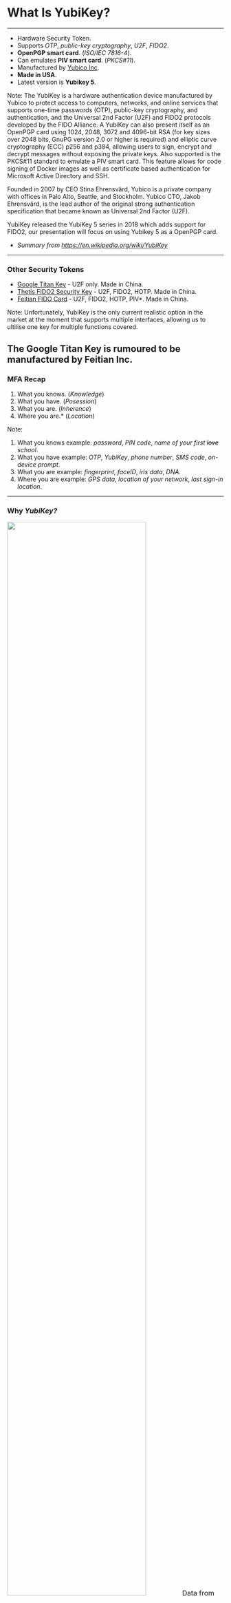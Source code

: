 <!--
.slide: data-background-image="https://assets2.brandfolder.io/bf-boulder-prod/txcncmqrfr7bqph4kbhwc8/v/49024856/original/5CNFC-iphone-macbook2-1-scaled.jpg" data-background-opacity="0.4"
-->
# What Is YubiKey?

---

- Hardware Security Token.
- Supports *OTP*, *public-key cryptography*, *U2F*, *FIDO2*.
- __OpenPGP smart card__. (*ISO/IEC 7816-4*).
- Can emulates __PIV smart card__. (*PKCS#11*).
- Manufactured by [Yubico Inc](https://yubico.com).
- __Made in USA__.
- Latest version is __Yubikey 5__.

Note:
The YubiKey is a hardware authentication device manufactured by Yubico to protect access to computers, networks, and online services that supports one-time passwords (OTP), public-key cryptography, and authentication, and the Universal 2nd Factor (U2F) and FIDO2 protocols developed by the FIDO Alliance. A YubiKey can also present itself as an OpenPGP card using 1024, 2048, 3072 and 4096-bit RSA (for key sizes over 2048 bits, GnuPG version 2.0 or higher is required) and elliptic curve cryptography (ECC) p256 and p384, allowing users to sign, encrypt and decrypt messages without exposing the private keys. Also supported is the PKCS#11 standard to emulate a PIV smart card. This feature allows for code signing of Docker images as well as certificate based authentication for Microsoft Active Directory and SSH.

Founded in 2007 by CEO Stina Ehrensvärd, Yubico is a private company with offices in Palo Alto, Seattle, and Stockholm. Yubico CTO, Jakob Ehrensvärd, is the lead author of the original strong authentication specification that became known as Universal 2nd Factor (U2F).

YubiKey released the YubiKey 5 series in 2018 which adds support for FIDO2, our presentation will focus on using Yubikey 5 as a OpenPGP card.

- *Summary from https://en.wikipedia.org/wiki/YubiKey*
---

### Other Security Tokens

- [Google Titan Key](https://cloud.google.com/titan-security-key) - U2F only. Made in China.
- [Thetis FIDO2 Security Key](https://thetis.io/collections/fido2/products/thetis-fido2-security-key) - U2F, FIDO2, HOTP. Made in China.
- [Feitian FIDO Card](https://www.ftsafe.com/Products/FIDO/Single_Button_FIDO) - U2F, FIDO2, HOTP, PIV*. Made in China.

Note:
Unfortunately, YubiKey is the only current realistic option in the market at the moment that supports multiple interfaces, allowing us to ultilise one key for multiple functions covered.

The Google Titan Key is rumoured to be manufactured by Feitian Inc.
---

<!--
.slide: data-background-image="https://www.nist.gov/sites/default/files/images/2019/09/25/multifactor-authentificaton.png" data-background-opacity="0.2"
-->

### MFA Recap

1. What you knows. (*Knowledge*)
2. What you have. (*Posession*)
3. What you are. (*Inherence*)
4. Where you are.\* (*Location*)

Note:
1. What you knows example: *password*, *PIN code*, *name of your first ~~love~~ school*.
2. What you have example: *OTP*, *YubiKey*, *phone number*, *SMS code*, *on-device prompt*.
3. What you are example: *fingerprint*, *faceID*, *iris data*, *DNA*.
4. Where you are example: *GPS data*, *location of your network*, *last sign-in location*.
---

### Why <em class="color-yubico-green">YubiKey?</em>
<img src="https://2.bp.blogspot.com/-2FvyOSlV3f8/XN4qy-LbWjI/AAAAAAAAAiY/m6skYaPJodMJgKv_gxtpvWZCwWulyLfxACLcBGAs/s1600/infographic%25402x.png" width="80%" />
<small style="font-size: 1rem;">
Data from <a href="https://security.googleblog.com/2019/05/new-research-how-effective-is-basic.html"><em>Google Security Blog: How effective is basic account hygiene at preventing hijacking (May 17, 2019)<em></a>
</small>

Note:
At the time of writing (early 2022), 2FA design still centered around preventing automated bot attack. Targeted attack has increasingly become a more [common threat in the industry](https://www.abc.net.au/everyday/protecting-yourself-from-phone-porting-and-sim-card-scams/100421586). In fact, recent draft from NIST recommend [deprecating SMS-based authentication entirely](https://threatpost.com/nist-recommends-sms-two-factor-authentication-deprecation).
---

### Why <em class="color-yubico-green">YubiKey?</em> (Cont.)

- Multi-protocol.
- Well-documented.
- Supports multi-factors.
- FIDO biometric supports with [YubiKey BIO](https://www.yubico.com/au/store/#yubikey-bio-series-fido-edition).
- Made in USA.
- Cheap. The [YubiKey 5 NFC](https://www.yubico.com/au/product/yubikey-5-nfc/) is $45USD.

---

### What MFA will not prevent

![](https://imgs.xkcd.com/comics/security.png)

<small class="tiny">
<em>Security</em> comic strip from <a href="https://xkcd.com/538/">xkcd.com</a>
</small>
Note:
Yubikey and MFA is part of the _technical solutions_ to assist with securing your credentials. It is a not a tool design
to provide anonymity or complete protection against local authority or state sponsored actors. Know your battle! The scope
of today discussion will not touch the legislative and contractual barriers that preventing you from using Yubikey or similar
devices in your workflow.